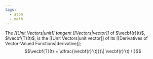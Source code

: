 ```yaml
---
tags:
  - atom
  - math
---
```

The *[[Unit Vectors|unit]] tangent [[Vectors|vector]]* of $\vecbf{r}(t)$, $\vecbf{T}(t)$, is the [[Unit Vectors|unit vector]] of its [[Derivatives of Vector-Valued Functions|derivative]];
$$\vecbf{T}(t) = \dfrac{\vecbf{r}'(t)}{\| \vecbf{r}'(t) \|}$$